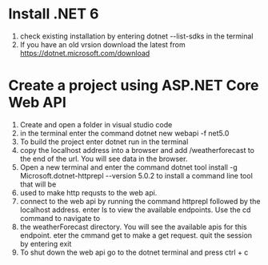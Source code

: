 Install .NET 6
=================
1. check existing installation by entering dotnet --list-sdks in the terminal
2. If you have an old vrsion download the latest from https://dotnet.microsoft.com/download

Create a project using ASP.NET Core Web API
================================================
1. Create and open a folder in visual studio code
2. in the terminal enter the command dotnet new webapi -f net5.0
3. To build the project enter dotnet run in the terminal
4. copy the localhost address into a browser and add /weatherforecast to the end of the url. You will see data in the browser.
5. Open a new terminal and enter the command dotnet tool install -g Microsoft.dotnet-httprepl --version 5.0.2 to install a command line tool that will be
6. used to make http requsts to the web api.
7. connect to the web api by running the command httprepl followed by the localhost address.  enter ls to view the available endpoints. Use the cd command to navigate to 
8. the weatherForecast directory. You will see the available apis for this endpoint. eter the cmmand get to make a get request. quit the session by entering exit
9. To shut down the web api go to the dotnet terminal and press ctrl + c
